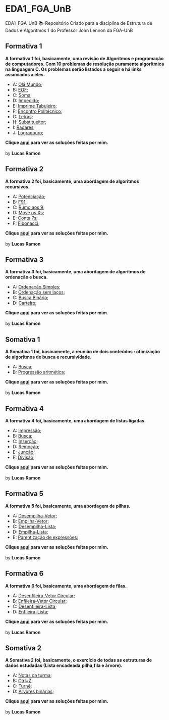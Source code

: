 # EDA1_FGA_UnB
EDA1_FGA_UnB 📚-Repositório Criado para a disciplina de Estrutura de Dados e Algoritmos 1 do Professor John Lennon da FGA-UnB

## Formativa 1

<b>A formativa 1 foi, basicamente, uma revisão de Algoritmos e programação de computadores. Com 10 problemas de resolução puramente algorítmica na linguagem C. Os problemas serão listados a seguir e há links associados a eles.</b>
-  A: [Olá Mundo](https://github.com/lramon2001/EDA1_FGA_UnB/blob/master/problemas_Formativa1/olamundo.pdf);
-  B: [EOF](https://github.com/lramon2001/EDA1_FGA_UnB/blob/master/problemas_Formativa1/eof.pdf);
-  C: [Soma](https://github.com/lramon2001/EDA1_FGA_UnB/blob/master/problemas_Formativa1/soma.pdf);
-  D: [Impedido](https://github.com/lramon2001/EDA1_FGA_UnB/blob/master/problemas_Formativa1/impedido.pdf);
-  E: [Imprime Tabuleiro](https://github.com/lramon2001/EDA1_FGA_UnB/blob/master/problemas_Formativa1/imprime_tabuleiro.pdf);
-  F: [Encontro Politécnico](https://github.com/lramon2001/EDA1_FGA_UnB/blob/master/problemas_Formativa1/encontropolitecnico.pdf);
-  G: [Letras](https://github.com/lramon2001/EDA1_FGA_UnB/blob/master/problemas_Formativa1/letras.pdf);
-  H: [Substitueitor](https://github.com/lramon2001/EDA1_FGA_UnB/blob/master/problemas_Formativa1/substitui.pdf);
-  I: [Radares](https://github.com/lramon2001/EDA1_FGA_UnB/blob/master/problemas_Formativa1/radares.pdf);
-  J: [Logradouro](https://github.com/lramon2001/EDA1_FGA_UnB/blob/master/problemas_Formativa1/logradouro.pdf);

<b>Clique [aqui](https://github.com/lramon2001/EDA1_FGA_UnB/tree/master/formativa1) para ver as soluções feitas por mim.</b>
<br><br>by <b>Lucas Ramon</b>
## Formativa 2

<b>A formativa 2 foi, basicamente, uma abordagem de algoritmos recursivos.</b>
-  A: [Potenciação](https://github.com/lramon2001/EDA1_FGA_UnB/blob/master/problemas_Formativa2/potencia-rec.pdf);
-  B: [F91](https://github.com/lramon2001/EDA1_FGA_UnB/blob/master/problemas_Formativa2/f91.pdf);
-  C: [Rumo aos 9](https://github.com/lramon2001/EDA1_FGA_UnB/blob/master/problemas_Formativa2/rumo9s.pdf);
-  D: [Move os Xs](https://github.com/lramon2001/EDA1_FGA_UnB/blob/master/problemas_Formativa2/moveX.pdf);
-  E: [Conta 7s](https://github.com/lramon2001/EDA1_FGA_UnB/blob/master/problemas_Formativa2/count7.pdf);
-  F: [Fibonacci](https://github.com/lramon2001/EDA1_FGA_UnB/blob/master/problemas_Formativa2/fibonacci-memoizacao.pdf);

<b>Clique [aqui](https://github.com/lramon2001/EDA1_FGA_UnB/tree/master/formativa2) para ver as soluções feitas por mim.</b>
<br><br>by <b>Lucas Ramon</b>

## Formativa 3

<b>A formativa 3 foi, basicamente, uma abordagem de algoritmos de ordenação e busca.</b>
-  A: [Ordenação Simples](https://github.com/lramon2001/EDA1_FGA_UnB/blob/master/problemas_Formativa3/ordenasimples.pdf);
-  B: [Ordenação sem laços](https://github.com/lramon2001/EDA1_FGA_UnB/blob/master/problemas_Formativa3/ordenasemlaco.pdf);
-  C: [Busca Binária](https://github.com/lramon2001/EDA1_FGA_UnB/blob/master/problemas_Formativa3/busca-binaria-1.pdf);
-  D: [Carteiro](https://github.com/lramon2001/EDA1_FGA_UnB/blob/master/problemas_Formativa3/carteiro.pdf);

<b>Clique [aqui](https://github.com/lramon2001/EDA1_FGA_UnB/tree/master/formativa2) para ver as soluções feitas por mim.</b>
<br><br>by <b>Lucas Ramon</b>

## Somativa 1

<b>A Somativa 1 foi, basicamente, a reunião de dois conteúdos : otimização de algoritmos de busca e recursividade.</b>
-  A: [Busca](https://github.com/lramon2001/EDA1_FGA_UnB/blob/master/problemas_Somativa1/busca-binaria-2.pdf);
-  B: [Progressão aritmética](https://github.com/lramon2001/EDA1_FGA_UnB/blob/master/problemas_Somativa1/pa-recursivo.pdf);

<b>Clique [aqui](https://github.com/lramon2001/EDA1_FGA_UnB/tree/master/somativa1) para ver as soluções feitas por mim.</b>
<br><br>by <b>Lucas Ramon</b>

## Formativa 4

<b>A formativa 4 foi, basicamente, uma abordagem de listas ligadas.</b>
-  A: [Impressão](https://github.com/lramon2001/EDA1_FGA_UnB/blob/master/problemas_Formativa4/le-impressao.pdf);
-  B: [Busca](https://github.com/lramon2001/EDA1_FGA_UnB/blob/master/problemas_Formativa4/le-busca.pdf);
-  C: [Inserção](https://github.com/lramon2001/EDA1_FGA_UnB/blob/master/problemas_Formativa4/le-insercao.pdf);
-  D: [Remoção](https://github.com/lramon2001/EDA1_FGA_UnB/blob/master/problemas_Formativa4/le-remocao.pdf);
-  E: [Junção](https://github.com/lramon2001/EDA1_FGA_UnB/blob/master/problemas_Formativa4/le-junta.pdf);
-  F: [Divisão](https://github.com/lramon2001/EDA1_FGA_UnB/blob/master/problemas_Formativa4/le-divide.pdf);

<b>Clique [aqui](https://github.com/lramon2001/EDA1_FGA_UnB/tree/master/formativa4) para ver as soluções feitas por mim.</b>
<br><br>by <b>Lucas Ramon</b>

## Formativa 5

<b>A formativa 5 foi, basicamente, uma abordagem de pilhas.</b>
-  A: [Desempilha-Vetor](https://github.com/lramon2001/EDA1_FGA_UnB/blob/master/problemas_Formativa5/pilha-desempilha-vetor.pdf);
-  B: [Empilha-Vetor](https://github.com/lramon2001/EDA1_FGA_UnB/blob/master/problemas_Formativa5/pilha-empilha-vetor.pdf);
-  C: [Desempilha-Lista](https://github.com/lramon2001/EDA1_FGA_UnB/blob/master/problemas_Formativa5/pilha-desempilha-lista.pdf);
-  D: [Empilha-Lista](https://github.com/lramon2001/EDA1_FGA_UnB/blob/master/problemas_Formativa5/pilha-empilha-lista.pdf);
-  E: [Parentização de expressões](https://github.com/lramon2001/EDA1_FGA_UnB/blob/master/problemas_Formativa5/exp-mat1.pdf);

<b>Clique [aqui](https://github.com/lramon2001/EDA1_FGA_UnB/tree/master/formativa4) para ver as soluções feitas por mim.</b>
<br><br>by <b>Lucas Ramon</b>

## Formativa 6

<b>A formativa 6 foi, basicamente, uma abordagem de filas.</b>
-  A: [Desenfileira-Vetor Circular](https://github.com/lramon2001/EDA1_FGA_UnB/blob/master/problemas_Formativa6/fila-desenfileira-circular.pdf);
-  B: [Enfileira-Vetor Circular](https://github.com/lramon2001/EDA1_FGA_UnB/blob/master/problemas_Formativa6/fila-enfileira-circular.pdf);
-  C: [Desenfileira-Lista](https://github.com/lramon2001/EDA1_FGA_UnB/blob/master/problemas_Formativa6/fila-desenfileira-lista.pdf);
-  D: [Enfileira-Lista]();

<b>Clique [aqui](https://github.com/lramon2001/EDA1_FGA_UnB/tree/master/formativa2) para ver as soluções feitas por mim.</b>
<br><br>by <b>Lucas Ramon</b>
## Somativa 2

<b>A Somativa 2 foi, basicamente, o exercício de todas as estruturas de dados estudadas (Lista encadeada,pilha,fila e árvore).</b>
-  A: [Notas da turma](https://github.com/lramon2001/EDA1_FGA_UnB/blob/master/problemas_Somativa2/divide-turma.pdf);
-  B: [Ctrl+Z](https://github.com/lramon2001/EDA1_FGA_UnB/blob/master/problemas_Somativa2/ctrl-z.pdf);
-  C: [Turnê](https://github.com/lramon2001/EDA1_FGA_UnB/blob/master/problemas_Somativa2/turne.pdf);
-  D: [Árvores binárias](https://github.com/lramon2001/EDA1_FGA_UnB/blob/master/problemas_Somativa2/preinpos.pdf);

<b>Clique [aqui](https://github.com/lramon2001/EDA1_FGA_UnB/tree/master/somativa2) para ver as soluções feitas por mim.</b>
<br><br>by <b>Lucas Ramon</b>
